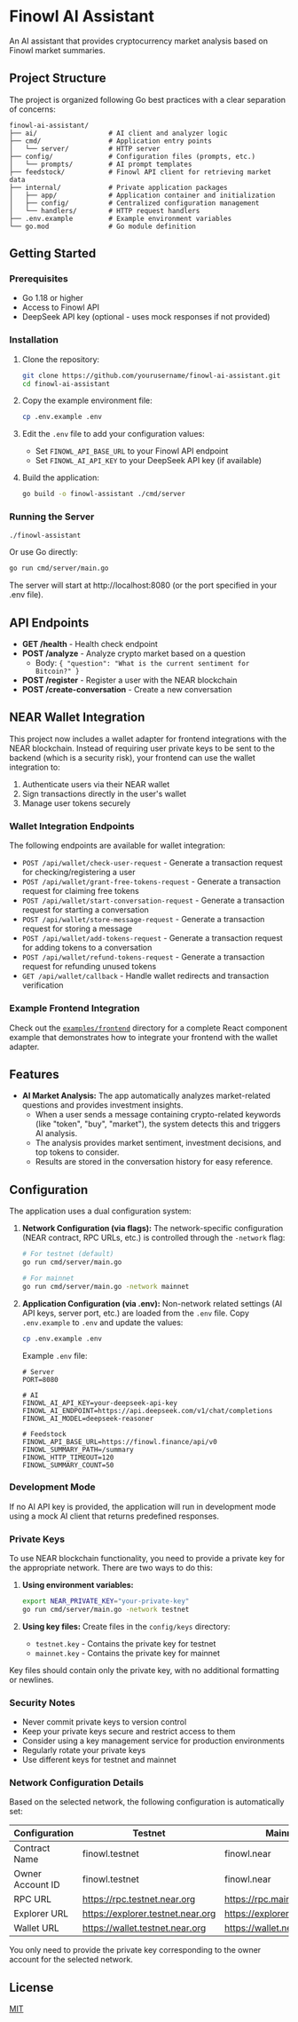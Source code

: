 # Finowl AI Assistant

An AI assistant that provides cryptocurrency market analysis based on Finowl market summaries.

## Project Structure

The project is organized following Go best practices with a clear separation of concerns:

```
finowl-ai-assistant/
├── ai/                  # AI client and analyzer logic
├── cmd/                 # Application entry points
│   └── server/          # HTTP server
├── config/              # Configuration files (prompts, etc.)
│   └── prompts/         # AI prompt templates
├── feedstock/           # Finowl API client for retrieving market data
├── internal/            # Private application packages
│   ├── app/             # Application container and initialization
│   ├── config/          # Centralized configuration management
│   └── handlers/        # HTTP request handlers
├── .env.example         # Example environment variables
└── go.mod               # Go module definition
```

## Getting Started

### Prerequisites

- Go 1.18 or higher
- Access to Finowl API
- DeepSeek API key (optional - uses mock responses if not provided)

### Installation

1. Clone the repository:
   ```bash
   git clone https://github.com/yourusername/finowl-ai-assistant.git
   cd finowl-ai-assistant
   ```

2. Copy the example environment file:
   ```bash
   cp .env.example .env
   ```

3. Edit the `.env` file to add your configuration values:
   - Set `FINOWL_API_BASE_URL` to your Finowl API endpoint
   - Set `FINOWL_AI_API_KEY` to your DeepSeek API key (if available)

4. Build the application:
   ```bash
   go build -o finowl-assistant ./cmd/server
   ```

### Running the Server

```bash
./finowl-assistant
```

Or use Go directly:

```bash
go run cmd/server/main.go
```

The server will start at http://localhost:8080 (or the port specified in your .env file).

## API Endpoints

- **GET /health** - Health check endpoint
- **POST /analyze** - Analyze crypto market based on a question
  - Body: `{ "question": "What is the current sentiment for Bitcoin?" }`
- **POST /register** - Register a user with the NEAR blockchain
- **POST /create-conversation** - Create a new conversation

## NEAR Wallet Integration

This project now includes a wallet adapter for frontend integrations with the NEAR blockchain. Instead of requiring user private keys to be sent to the backend (which is a security risk), your frontend can use the wallet integration to:

1. Authenticate users via their NEAR wallet
2. Sign transactions directly in the user's wallet
3. Manage user tokens securely

### Wallet Integration Endpoints

The following endpoints are available for wallet integration:

- `POST /api/wallet/check-user-request` - Generate a transaction request for checking/registering a user
- `POST /api/wallet/grant-free-tokens-request` - Generate a transaction request for claiming free tokens
- `POST /api/wallet/start-conversation-request` - Generate a transaction request for starting a conversation
- `POST /api/wallet/store-message-request` - Generate a transaction request for storing a message
- `POST /api/wallet/add-tokens-request` - Generate a transaction request for adding tokens to a conversation
- `POST /api/wallet/refund-tokens-request` - Generate a transaction request for refunding unused tokens
- `GET /api/wallet/callback` - Handle wallet redirects and transaction verification

### Example Frontend Integration

Check out the [`examples/frontend`](examples/frontend) directory for a complete React component example that demonstrates how to integrate your frontend with the wallet adapter.

## Features

- **AI Market Analysis:** The app automatically analyzes market-related questions and provides investment insights.
  - When a user sends a message containing crypto-related keywords (like "token", "buy", "market"), the system detects this and triggers AI analysis.
  - The analysis provides market sentiment, investment decisions, and top tokens to consider.
  - Results are stored in the conversation history for easy reference.

## Configuration

The application uses a dual configuration system:

1. **Network Configuration (via flags):**
   The network-specific configuration (NEAR contract, RPC URLs, etc.) is controlled through the `-network` flag:

   ```bash
   # For testnet (default)
   go run cmd/server/main.go

   # For mainnet
   go run cmd/server/main.go -network mainnet
   ```

2. **Application Configuration (via .env):**
   Non-network related settings (AI API keys, server port, etc.) are loaded from the `.env` file. Copy `.env.example` to `.env` and update the values:

   ```bash
   cp .env.example .env
   ```

   Example `.env` file:
   ```
   # Server
   PORT=8080

   # AI
   FINOWL_AI_API_KEY=your-deepseek-api-key
   FINOWL_AI_ENDPOINT=https://api.deepseek.com/v1/chat/completions
   FINOWL_AI_MODEL=deepseek-reasoner

   # Feedstock
   FINOWL_API_BASE_URL=https://finowl.finance/api/v0
   FINOWL_SUMMARY_PATH=/summary
   FINOWL_HTTP_TIMEOUT=120
   FINOWL_SUMMARY_COUNT=50
   ```

### Development Mode

If no AI API key is provided, the application will run in development mode using a mock AI client that returns predefined responses.

### Private Keys

To use NEAR blockchain functionality, you need to provide a private key for the appropriate network. There are two ways to do this:

1. **Using environment variables:**
   ```bash
   export NEAR_PRIVATE_KEY="your-private-key"
   go run cmd/server/main.go -network testnet
   ```

2. **Using key files:**
   Create files in the `config/keys` directory:
   - `testnet.key` - Contains the private key for testnet
   - `mainnet.key` - Contains the private key for mainnet

Key files should contain only the private key, with no additional formatting or newlines.

### Security Notes

- Never commit private keys to version control
- Keep your private keys secure and restrict access to them
- Consider using a key management service for production environments
- Regularly rotate your private keys
- Use different keys for testnet and mainnet

### Network Configuration Details

Based on the selected network, the following configuration is automatically set:

| Configuration     | Testnet                      | Mainnet                   |
|-------------------|------------------------------|---------------------------|
| Contract Name     | finowl.testnet               | finowl.near               |
| Owner Account ID  | finowl.testnet               | finowl.near               |
| RPC URL           | https://rpc.testnet.near.org | https://rpc.mainnet.near.org |
| Explorer URL      | https://explorer.testnet.near.org | https://explorer.near.org |
| Wallet URL        | https://wallet.testnet.near.org | https://wallet.near.org |

You only need to provide the private key corresponding to the owner account for the selected network.

## License

[MIT](LICENSE) 